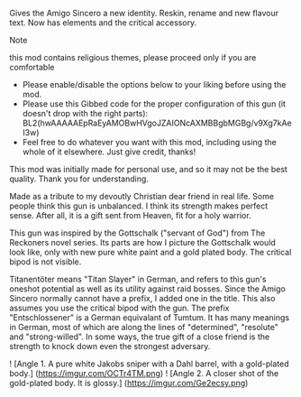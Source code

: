 Gives the Amigo Sincero a new identity. Reskin, rename and new flavour text. Now has elements and the critical accessory.

> [!NOTE]
> this mod contains religious themes, please proceed only if you are comfortable

- Please enable/disable the options below to your liking before using the mod.
- Please use this Gibbed code for the proper configuration of this gun (it doesn't drop with the right parts): BL2(hwAAAAAEpRaEyAMOBwHVgoJZAIONcAXMBBgbMGBg/v9Xg7kAeI3w)
- Feel free to do whatever you want with this mod, including using the whole of it elsewhere. Just give credit, thanks!

This mod was initially made for personal use, and so it may not be the best quality. Thank you for understanding.

Made as a tribute to my devoutly Christian dear friend in real life. Some people think this gun is unbalanced. I think its strength makes perfect sense. After all, it is a gift sent from Heaven, fit for a holy warrior.

This gun was inspired by the Gottschalk ("servant of God") from The Reckoners novel series. Its parts are how I picture the Gottschalk would look like, only with new pure white paint and a gold plated body. The critical bipod is not visible.

Titanentöter means "Titan Slayer" in German, and refers to this gun's oneshot potential as well as its utility against raid bosses. Since the Amigo Sincero normally cannot have a prefix, I added one in the title. This also assumes you use the critical bipod with the gun.  The prefix "Entschlossener" is a German equivalant of Tumtum. It has many meanings in German, most of which are along the lines of "determined", "resolute" and "strong-willed". In some ways, the true gift of a close friend is the strength to knock down even the strongest adversary.

! [Angle 1. A pure white Jakobs sniper with a Dahl barrel, with a gold-plated body.] (https://imgur.com/OCTr4TM.png)
! [Angle 2. A closer shot of the gold-plated body. It is glossy.] (https://imgur.com/Ge2ecsy.png)
